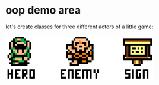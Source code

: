 # oop demo area

let's create classes for three different actors of a little game:

<img src="./game.png" style="width:400px; image-rendering: pixelated;">

